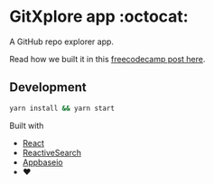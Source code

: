 # GitXplore app :octocat:

A GitHub repo explorer app.

Read how we built it in this [freecodecamp post here](https://medium.freecodecamp.org/building-a-github-repo-explorer-with-react-and-elasticsearch-8e1190e59c13).


## Development

```sh
yarn install && yarn start
```

Built with 

- [React](https://reactjs.org/)
- [ReactiveSearch](https://opensource.appbase.io/reactivesearch)
- [Appbaseio](https://appbase.io)
- ❤
